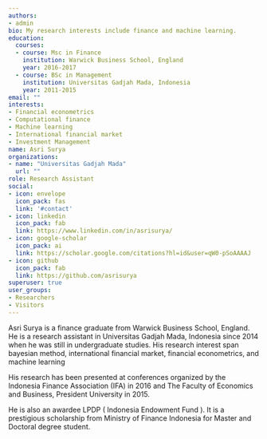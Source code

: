 ```yaml
---
authors:
- admin
bio: My research interests include finance and machine learning.
education:
  courses:
  - course: Msc in Finance
    institution: Warwick Business School, England
    year: 2016-2017
  - course: BSc in Management
    institution: Universitas Gadjah Mada, Indonesia
    year: 2011-2015
email: ""
interests:
- Financial econometrics
- Computational finance
- Machine learning
- International financial market
- Investment Management
name: Asri Surya
organizations:
- name: "Universitas Gadjah Mada"
  url: ""
role: Research Assistant
social:
- icon: envelope
  icon_pack: fas
  link: '#contact'
- icon: linkedin
  icon_pack: fab
  link: https://www.linkedin.com/in/asrisurya/
- icon: google-scholar
  icon_pack: ai
  link: https://scholar.google.com/citations?hl=id&user=qW0-pSoAAAAJ
- icon: github
  icon_pack: fab
  link: https://github.com/asrisurya
superuser: true
user_groups:
- Researchers
- Visitors
---
```


Asri Surya is a finance graduate from Warwick Business School, England. He is a research assistant in Universitas Gadjah Mada, Indonesia since 2014 when he was still in undergraduate studies. His research interest span bayesian method, international financial market, financial econometrics, and machine learning

His research has been presented at conferences organized by the Indonesia Finance Association (IFA) in 2016 and The Faculty of Economics and Business, President University in 2015.

He is also an awardee LPDP ( Indonesia Endowment Fund ). It is a prestigious scholarship from Ministry of Finance Indonesia for Master and Doctoral degree student.